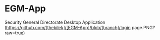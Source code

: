 # EGM-App
Security General Directorate Desktop Application
(https://github.com/[thebilek]/[EGM-App]/blob/[branch]/login page.PNG?raw=true)

